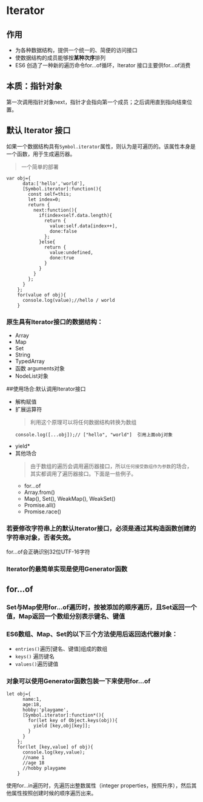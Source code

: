 # Iterator

## 作用
+ 为各种数据结构，提供一个统一的、简便的访问接口
+ 使数据结构的成员能够按**某种次序**排列
+ ES6 创造了一种新的遍历命令for...of循环，Iterator 接口主要供for...of消费

## 本质：指针对象
第一次调用指针对象next，指针才会指向第一个成员；之后调用直到指向结束位置。

## 默认 Iterator 接口
如果一个数据结构具有`Symbol.iterator`属性，则认为是可遍历的。该属性本身是一个函数，用于生成遍历器。

> 一个简单的部署
```
var obj={
      data:['hello','world'],
      [Symbol.iterator]:function(){
        const self=this;
        let index=0;
        return {
          next:function(){
            if(index<self.data.length){
              return {
                value:self.data[index++],
                done:false
              };
            }else{
              return {
                value:undefined,
                done:true
              }
            }
          }
        };
      }
    };
    for(value of obj){
      console.log(value);//hello / world
    }
```


### 原生具有Iterator接口的数据结构：
+ Array
+ Map
+ Set
+ String
+ TypedArray
+ 函数 arguments对象
+ NodeList对象

##使用场合:默认调用Iterator接口
+ 解构赋值
+ 扩展运算符
  >利用这个原理可以将任何数据结构转换为数组
  ```
  console.log([...obj]);// ["hello", "world"]  引用上面obj对象
  ```
+ yield*
+ 其他场合
  >由于数组的遍历会调用遍历器接口，所以`任何接受数组作为参数`的场合，其实都调用了遍历器接口。下面是一些例子。
  + for...of
  + Array.from()
  + Map(), Set(), WeakMap(), WeakSet()
  + Promise.all()
  + Promise.race()

### 若要修改字符串上的默认Iterator接口，必须是通过其构造函数创建的字符串对象，否者失效。
for...of会正确识别32位UTF-16字符

### Iterator的最简单实现是使用Generator函数

## for...of

### Set与Map使用for...of遍历时，按被添加的顺序遍历，且Set返回一个值，Map返回一个数组分别表示键名、键值

### ES6数组、Map、Set的以下三个方法使用后返回迭代器对象：
+ `entries()`遍历\[键名、键值]组成的数组
+ `keys()` 遍历键名
+ `values()`遍历键值

### 对象可以使用Generator函数包装一下来使用for...of
```
let obj={
      name:1,
      age:18,
      hobby:'playgame',
      [Symbol.iterator]:function*(){
        for(let key of Object.keys(obj)){
          yield [key,obj[key]];
        }
      }
    };
    for(let [key,value] of obj){
      console.log(key,value);
      //name 1
      //age 18
      //hobby playgame
    }
```
使用for...in遍历时，先遍历出整数属性（integer properties，按照升序），然后其他属性按照创建时候的顺序遍历出来。